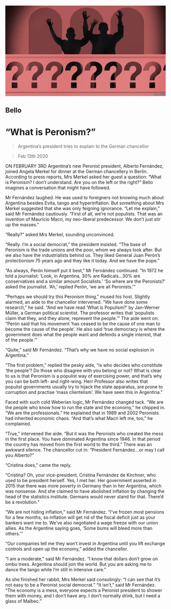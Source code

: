 ![](./images/20200215_AMD001_0.jpg)

## Bello

# “What is Peronism?”

> Argentina’s president tries to explain to the German chancellor

> Feb 13th 2020

ON FEBRUARY 3RD Argentina’s new Peronist president, Alberto Fernández, joined Angela Merkel for dinner at the German chancellery in Berlin. According to press reports, Mrs Merkel asked her guest a question: “What is Peronism? I don’t understand. Are you on the left or the right?” Bello imagines a conversation that might have followed.

Mr Fernández laughed. He was used to foreigners not knowing much about Argentina besides Evita, tango and hyperinflation. But something about Mrs Merkel suggested that she was only feigning ignorance. “Let me explain,” said Mr Fernández cautiously. “First of all, we’re not populists. That was an invention of Mauricio Macri, my neo-liberal predecessor. We don’t just stir up the masses.”

“Really?” asked Mrs Merkel, sounding unconvinced.

“Really. I’m a social democrat,” the president insisted. “The base of Peronism is the trade unions and the poor, whom we always look after. But we also have the industrialists behind us. They liked General Juan Perón’s protectionism 75 years ago and they like it today. And we have the pope.”

“As always, Perón himself put it best,” Mr Fernández continued. “In 1972 he told a journalist: ‘Look, in Argentina, 30% are Radicals…30% are conservatives and a similar amount Socialists.’ ‘So where are the Peronists?’ asked the journalist. ‘Ah,’ replied Perón, ‘we are all Peronists.’”

“Perhaps we should try this Peronism thing,” mused his host. Slightly alarmed, an aide to the chancellor intervened. “We have done some research,” he said. “And we have read ‘What is Populism?’ by Jan-Werner Müller, a German political scientist. The professor writes that ‘populists claim that they, and they alone, represent the people.’” The aide went on: “Perón said that his movement ‘has ceased to be the cause of one man to become the cause of the people’. He also said ‘true democracy is where the government does what the people want and defends a single interest, that of the people.’”

“Quite,” said Mr Fernández. “That’s why we have no social explosion in Argentina.”

“The first problem,” replied the pesky aide, “is who decides who constitute ‘the people’? Do those who disagree with you belong or not? What is clear to us is that Peronism is a populist way of exercising power, and that’s why you can be both left- and right-wing. Herr Professor also writes that populist governments usually try to hijack the state apparatus, are prone to corruption and practise ‘mass clientelism’. We have seen this in Argentina.”

Faced with such cold Weberian logic, Mr Fernández changed tack. “We are the people who know how to run the state and the economy,” he chipped in. “We are the professionals.” He explained that in 1989 and 2002 Peronists had inherited economic chaos. “And that’s what Macri left me, too,” he complained.

“True,” intervened the aide. “But it was the Peronists who created the mess in the first place. You have dominated Argentina since 1946. In that period the country has moved from the first world to the third.” There was an awkward silence. The chancellor cut in: “President Fernández…or may I call you Alberto?”

“Cristina does,” came the reply.

“Cristina? Oh, your vice-president, Cristina Fernández de Kirchner, who used to be president herself. Yes, I met her. Her government asserted in 2015 that there was more poverty in Germany than in her Argentina, which was nonsense. And she claimed to have abolished inflation by changing the head of the statistics institute. Germans would never stand for that. There’d be a revolution.”

“We are not hiding inflation,” said Mr Fernández. “I’ve frozen most pensions for a few months, so inflation will get rid of the fiscal deficit just as your bankers want me to. We’ve also negotiated a wage freeze with our union allies. As the Argentine saying goes, ‘Some bums will bleed more than others.’”

“Our companies tell me they won’t invest in Argentina until you lift exchange controls and open up the economy,” added the chancellor.

“I am a moderate,” said Mr Fernández. “I know that dollars don’t grow on ombu trees. Argentina should join the world. But you are asking me to dance the tango while I’m still in intensive care.”

As she finished her rabbit, Mrs Merkel said consolingly: “I can see that it’s not easy to be a Peronist social democrat.” “It isn’t,” said Mr Fernández. “The economy is a mess, everyone expects a Peronist president to shower them with money, and I don’t have any. I don’t normally drink, but I need a glass of Malbec.”